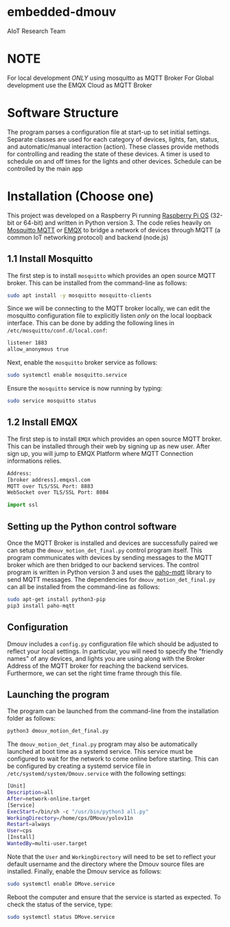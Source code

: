 # embedded-dmouv

AIoT Research Team

# NOTE

For local development _ONLY_ using mosquitto as MQTT Broker
For Global development use the EMQX Cloud as MQTT Broker

# Software Structure

The program parses a configuration file at start-up to set initial settings.
Separate classes are used for each category of devices, lights,
fan, status, and automatic/manual interaction (action). These classes provide methods for controlling and reading the state of these devices.
A timer is used to schedule on and off times for the lights and other devices. Schedule can be controlled by the main app

# Installation (Choose one)

This project was developed on a Raspberry Pi running
[Raspberry Pi OS](https://www.raspberrypi.org/software/operating-systems/)
(32-bit or 64-bit) and written in Python version 3.
The code relies heavily on [Mosquitto MQTT](https://mosquitto.org/) or [EMQX](htttps://emqx.com)
to bridge a network of devices through MQTT (a common IoT networking protocol) and backend (node.js)

## 1.1 Install Mosquitto

The first step is to install `mosquitto` which provides an open source MQTT broker.
This can be installed from the command-line as follows:

```bash
sudo apt install -y mosquitto mosquitto-clients
```

Since we will be connecting to the MQTT broker locally, we can edit the mosquitto
configuration file to explicitly listen _only_ on the local loopback interface.
This can be done by adding the following lines in `/etc/mosquitto/conf.d/local.conf`:

```bash
listener 1883
allow_anonymous true
```

Next, enable the `mosquitto` broker service as follows:

```bash
sudo systemctl enable mosquitto.service
```

Ensure the `mosquitto` service is now running by typing:

```bash
sudo service mosquitto status
```

## 1.2 Install EMQX 

The first step is to install `EMQX` which provides an open source MQTT broker.
This can be installed through their web by signing up as new user. After sign up, you will jump to EMQX Platform where MQTT Connection informations relies.

```bash
Address:
[broker address].emqxsl.com
MQTT over TLS/SSL Port: 8883
WebSocket over TLS/SSL Port: 8084
```

```python
import ssl
```

## Setting up the Python control software

Once the MQTT Broker is installed and devices are successfully paired we can setup the
`dmouv_motion_det_final.py` control program itself. This program communicates with devices by
sending messages to the MQTT broker which are then bridged to our backend services.
The control program is written in Python version 3 and uses the
[paho-mqtt](https://www.eclipse.org/paho/index.php?page=clients/python/index.php) library to send
MQTT messages. The dependencies for `dmouv_motion_det_final.py` can all be installed from the command-line as follows:

```bash
sudo apt-get install python3-pip
pip3 install paho-mqtt
```

## Configuration

Dmouv includes a `config.py` configuration file which should be adjusted to reflect
your local settings. In particular, you will need to specify the "friendly names" of any devices, and lights you are using along with the Broker Address of the MQTT broker for
reaching the backend services.
Furthermore, we can set the right time frame through this file.

## Launching the program

The program can be launched from the command-line from the installation folder as follows:

```bash
python3 dmouv_motion_det_final.py
```

The `dmouv_motion_det_final.py` program may also be automatically launched at boot time as a systemd service.
This service must be configured to wait for the network to come online before starting.
This can be configured by creating a systemd service file in `/etc/systemd/system/Dmouv.service`
with the following settings:

```bash
[Unit]
Description=all
After=network-online.target
[Service]
ExecStart=/bin/sh -c "/usr/bin/python3 all.py"
WorkingDirectory=/home/cps/DMouv/yolov11n
Restart=always
User=cps
[Install]
WantedBy=multi-user.target
```

Note that the `User` and `WorkingDirectory` will need to be set to reflect
your default username and the directory where the Dmouv source files are installed.
Finally, enable the Dmouv service as follows:

```bash
sudo systemctl enable DMove.service
```

Reboot the computer and ensure that the service is started as expected. To check the status
of the service, type:

```bash
sudo systemctl status DMove.service
```

